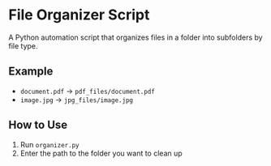 # File Organizer Script

A Python automation script that organizes files in a folder into subfolders by file type.

## Example
- `document.pdf` → `pdf_files/document.pdf`
- `image.jpg` → `jpg_files/image.jpg`

## How to Use
1. Run `organizer.py`
2. Enter the path to the folder you want to clean up

